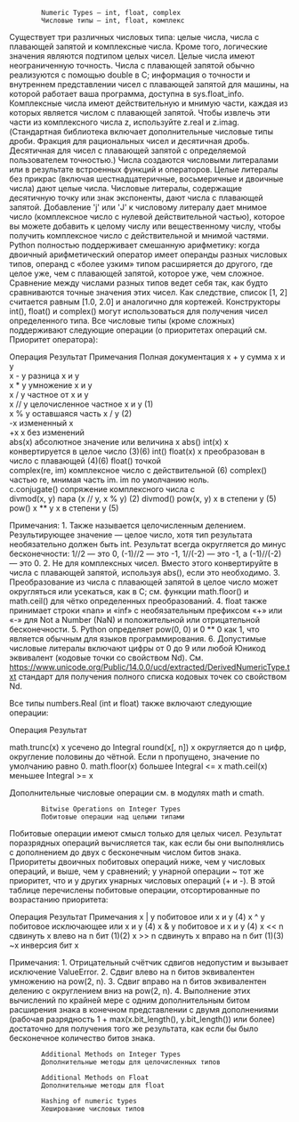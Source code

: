             Numeric Types — int, float, complex
            Числовые типы — int, float, комплекс

Существует три различных числовых типа: целые числа, числа с плавающей запятой и
комплексные числа. Кроме того, логические значения являются подтипом целых чисел.
Целые числа имеют неограниченную точность. Числа с плавающей запятой обычно реализуются
с помощью double в C; информация о точности и внутреннем представлении чисел с плавающей
запятой для машины, на которой работает ваша программа, доступна в sys.float_info.
Комплексные числа имеют действительную и мнимую части, каждая из которых является числом
с плавающей запятой. Чтобы извлечь эти части из комплексного числа z, используйте z.real
и z.imag. (Стандартная библиотека включает дополнительные числовые типы дроби. Фракция
для рациональных чисел и десятичная дробь. Десятичная для чисел с плавающей запятой с
определяемой пользователем точностью.)
Числа создаются числовыми литералами или в результате встроенных функций и операторов.
Целые литералы без прикрас (включая шестнадцатеричные, восьмеричные и двоичные числа) 
дают целые числа. Числовые литералы, содержащие десятичную точку или знак экспоненты,
дают числа с плавающей запятой. Добавление 'j' или 'J' к числовому литералу дает мнимое
число (комплексное число с нулевой действительной частью), которое вы можете добавить
к целому числу или вещественному числу, чтобы получить комплексное число с действительной
и мнимой частями.
Python полностью поддерживает смешанную арифметику: когда двоичный арифметический 
оператор имеет операнды разных числовых типов, операнд с «более узким» типом расширяется
до другого, где целое уже, чем с плавающей запятой, которое уже, чем сложное. Сравнение
между числами разных типов ведет себя так, как будто сравниваются точные значения этих 
чисел. Как следствие, список [1, 2] считается равным [1.0, 2.0] и аналогично для кортежей.
Конструкторы int(), float() и complex() могут использоваться для получения чисел 
определенного типа.
Все числовые типы (кроме сложных) поддерживают следующие операции
(о приоритетах операций см. Приоритет оператора):

Операция 	Результат 	                            Примечания  Полная документация
x + y 	        сумма x и y 	  	 
x - y 	        разница x и y 	  	 
x * y 	        умножение x и y 	  	 
x / y 	        частное от x и y 	  	 
x // y 	        целочисленное частное x и y 	    (1) 	 
x % y 	        оставшаяся часть x / y 	            (2) 	 
-x 	            измененный x 	  	 
+x 	            x без изменений 	  	 
abs(x) 	        абсолютное значение или величина x 	            abs()
int(x) 	        x конвертируется в целое число 	    (3)(6) 	    int()
float(x) 	    x преобразован в число с плавающей  (4)(6) 	    float()
                точкой 	                            
complex(re, im) комплексное число с действительной  (6) 	    complex()
                частью re, мнимая часть im. im по
                умолчанию ноль. 	                
c.conjugate() 	сопряжение комплексного числа c 	  	 
divmod(x, y) 	пара (x // y, x % y) 	            (2) 	    divmod()
pow(x, y) 	    х в степени у 	                    (5) 	    pow()
x ** y 	        х в степени у 	                    (5) 	

Примечания:
    1. Также называется целочисленным делением. Результирующее значение — целое число,
хотя тип результата необязательно должен быть int. Результат всегда округляется до минус
бесконечности: 1//2 — это 0, (-1)//2 — это -1, 1//(-2) — это -1, а (-1)//(-2) — это 0.
    2. Не для комплексных чисел. Вместо этого конвертируйте в числа с плавающей запятой,
используя abs(), если это необходимо.
    3. Преобразование из числа с плавающей запятой в целое число может округляться или
усекаться, как в C; см. функции math.floor() и math.ceil() для чётко определенных 
преобразований.
    4. float также принимает строки «nan» и «inf» с необязательным префиксом «+» или «-»
для Not a Number (NaN) и положительной или отрицательной бесконечности.
    5. Python определяет pow(0, 0) и 0 ** 0 как 1, что является обычным для языков 
программирования.
    6. Допустимые числовые литералы включают цифры от 0 до 9 или любой Юникод эквивалент
(кодовые точки со свойством Nd).
    См. https://www.unicode.org/Public/14.0.0/ucd/extracted/DerivedNumericType.txt
стандарт для получения полного списка кодовых точек со свойством Nd.

Все типы numbers.Real (int и float) также включают следующие операции:

Операция 	        Результат

math.trunc(x) 	    x усечено до Integral
round(x[, n]) 	    x округляется до n цифр, округление половины до чётной. Если n пропущено, значение по умолчанию равно 0.
math.floor(x) 	    большее Integral <= x
math.ceil(x) 	    меньшее Integral >= x

Дополнительные числовые операции см. в модулях math и cmath.

            Bitwise Operations on Integer Types
            Побитовые операции над целыми типами

Побитовые операции имеют смысл только для целых чисел. Результат поразрядных операций 
вычисляется так, как если бы они выполнялись с дополнением до двух с бесконечным числом
битов знака.
Приоритеты двоичных побитовых операций ниже, чем у числовых операций, и выше, чем у
сравнений; у унарной операции ~ тот же приоритет, что и у других унарных числовых 
операций (+ и -).
В этой таблице перечислены побитовые операции, отсортированные по возрастанию приоритета:

Операция 	Результат 	                        Примечания
x | y 	    побитовое или x и y 	            (4)
x ^ y 	    побитовое исключающее или x и y 	(4)
x & y 	    побитовое и x и y 	                (4)
x << n 	    сдвинуть x влево на n бит 	        (1)(2)
x >> n 	    сдвинуть x вправо на n бит 	        (1)(3)
~x 	        инверсия бит x 	 

Примечания:
    1. Отрицательный счётчик сдвигов недопустим и вызывает исключение ValueError.
    2. Сдвиг влево на n битов эквивалентен умножению на pow(2, n).
    3. Сдвиг вправо на n битов эквивалентен делению с округлением вниз на pow(2, n).
    4. Выполнение этих вычислений по крайней мере с одним дополнительным битом 
расширения знака в конечном представлении с двумя дополнениями 
(рабочая разрядность 1 + max(x.bit_length(), y.bit_length()) или более) достаточно 
для получения того же результата, как если бы было бесконечное количество битов знака.

            Additional Methods on Integer Types
            Дополнительные методы для целочисленных типов

            Additional Methods on Float
            Дополнительные методы для float

            Hashing of numeric types
            Хеширование числовых типов

